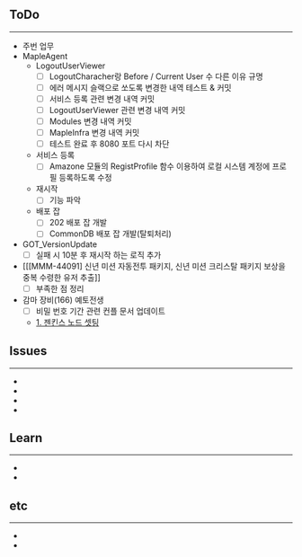 ## ToDo
---
- 주번 업무
- MapleAgent
	- LogoutUserViewer
		- [ ] LogoutCharacher랑 Before / Current User 수 다른 이유 규명
		- [ ] 에러 메시지 슬랙으로 쏘도록 변경한 내역 테스트 & 커밋
		- [ ] 서비스 등록 관련 변경 내역 커밋
		- [ ] LogoutUserViewer 관련 변경 내역 커밋
		- [ ] Modules 변경 내역 커밋
		- [ ] MapleInfra 변경 내역 커밋
		- [ ] 테스트 완료 후 8080 포트 다시 차단
	- 서비스 등록
		- [ ] Amazone 모듈의 RegistProfile 함수 이용하여 로컬 시스템 계정에 프로필 등록하도록 수정
	- 재시작
		- [ ] 기능 파악
	- 배포 잡
		- [ ] 202 배포 잡 개발
		- [ ] CommonDB 배포 잡 개발(탈퇴처리)
- GOT_VersionUpdate
	- [ ] 실패 시 10분 후 재시작 하는 로직 추가
-  [[[MMM-44091] 신년 미션 자동전투 패키지, 신년 미션 크리스탈 패키지 보상을 중복 수령한 유저 추출]]
	- [ ] 부족한 점 정리
- 감마 장비(166) 예토전생
	- [ ] 비밀 번호 기간 관련 컨플 문서 업데이트
	- [1. 젠킨스 노드 셋팅](https://confluence.nexon.com/pages/viewpage.action?pageId=23331232)


## Issues
---
- 
- 
- 
- 

## Learn
---
- 
- 


## etc
---
- 
- 

